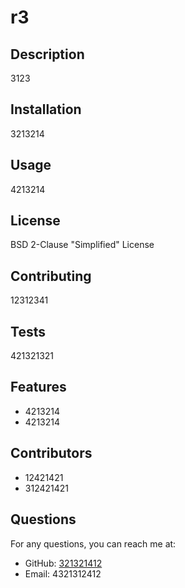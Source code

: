 # r3

## Description
3123

## Installation
3213214

## Usage
4213214

## License
BSD 2-Clause "Simplified" License

## Contributing
12312341

## Tests
421321321

## Features
- 4213214
- 4213214

## Contributors
- 12421421
- 312421421

## Questions
For any questions, you can reach me at:
- GitHub: [321321412](https://github.com/321321412)
- Email: 4321312412

